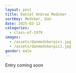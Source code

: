 ```yaml
---
layout: post
title: Daniel Andrew Medsker
sortKey: Medsker, Dan
date: 2025-03-12
categories:
  - class-of-1979
images:
  - /assets/danmedskerpics.jpg
  - /assets/danmedskerpic2.jpg
gender: male
---
```

E﻿ntry coming soon